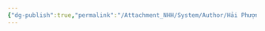 ```yaml
---
{"dg-publish":true,"permalink":"/Attachment_NHH/System/Author/Hải Phượng Lê/","dgPassFrontmatter":true,"noteIcon":"2","created":"2023-12-27T13:26:56.506+07:00","updated":"2023-12-27T13:26:58.031+07:00"}
---
```


